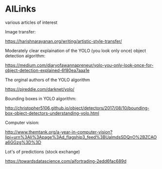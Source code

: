 # AILinks
various articles of interest

Image transfer:

https://harishnarayanan.org/writing/artistic-style-transfer/


Moderately clear explaination of the YOLO (you look only once) object detection algorithm:

https://medium.com/diaryofawannapreneur/yolo-you-only-look-once-for-object-detection-explained-6f80ea7aaa1e

The orginal authors of the YOLO algorithm

https://pjreddie.com/darknet/yolo/


Bounding boxes in YOLO algorithm:

http://christopher5106.github.io/object/detectors/2017/08/10/bounding-box-object-detectors-understanding-yolo.html


Computer vision:

http://www.themtank.org/a-year-in-computer-vision?lipi=urn%3Ali%3Apage%3Ad_flagship3_feed%3BUalmdsSDQnO%2BZCAOa6GGzg%3D%3D


Lot's of predictions (stock exchange)

https://towardsdatascience.com/aifortrading-2edd6fac689d
